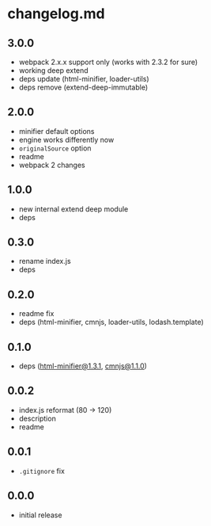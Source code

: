 # changelog.md

## 3.0.0

* webpack 2.x.x support only (works with 2.3.2 for sure)
* working deep extend
* deps update (html-minifier, loader-utils)
* deps remove (extend-deep-immutable)

## 2.0.0

* minifier default options
* engine works differently now
* `originalSource` option
* readme
* webpack 2 changes

## 1.0.0

* new internal extend deep module
* deps

## 0.3.0

* rename index.js
* deps

## 0.2.0

* readme fix
* deps (html-minifier, cmnjs, loader-utils, lodash.template)

## 0.1.0

* deps (html-minifier@1.3.1, cmnjs@1.1.0)

## 0.0.2

* index.js reformat (80 -> 120)
* description
* readme

## 0.0.1

* `.gitignore` fix

## 0.0.0

* initial release
